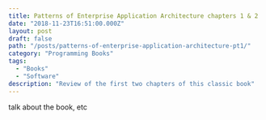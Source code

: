 ```yaml
---
title: Patterns of Enterprise Application Architecture chapters 1 & 2
date: "2018-11-23T16:51:00.000Z"
layout: post
draft: false
path: "/posts/patterns-of-enterprise-application-architecture-pt1/"
category: "Programming Books"
tags:
  - "Books"
  - "Software"
description: "Review of the first two chapters of this classic book"
---
```


talk about the book, etc

